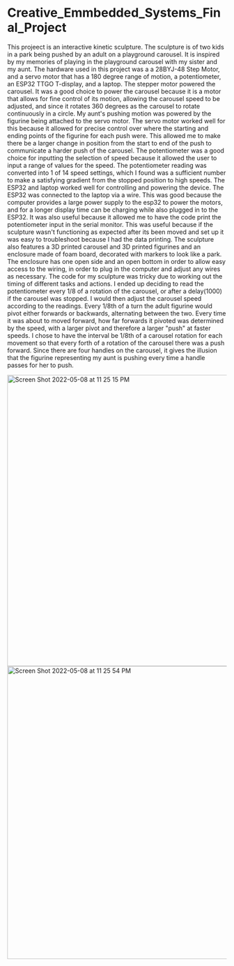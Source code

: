 # Creative_Emmbedded_Systems_Final_Project

This projeect is an interactive kinetic sculpture. The sculpture is of two kids in a park being pushed by an adult on a playground carousel. It is inspired by my memories of playing in the playground carousel with my sister and my aunt.
The hardware used in this project was a a 28BYJ-48 Step Motor, and a servo motor that has a 180 degree range of motion, a potentiometer, an ESP32 TTGO T-display, and a laptop. The stepper motor powered the carousel. It was a good choice to power the carousel because it is a motor that allows for fine control of its motion, allowing the carousel speed to be adjusted, and since it rotates 360 degrees as the carousel to rotate continuously in a circle. My aunt's pushing motion was powered by the figurine being attached to the servo motor. The servo motor worked well for this because it allowed for precise control over where the starting and ending points of the figurine for each push were. This allowed me to make there be a larger change in position from the start to end of the push to communicate a harder push of the carousel. The potentiometer was a good choice for inputting the selection of speed because it allowed the user to input a range of values for the speed. The potentiometer reading was converted into 1 of 14 speed settings, which I found was a sufficient number to make a satisfying gradient from the stopped position to high speeds.
The ESP32 and laptop worked well for controlling and powering the device. The ESP32 was connected to the laptop via a wire. This was good because the computer provides a large power supply to the esp32 to power the motors, and for a longer display time can be charging while also plugged in to the ESP32. It was also useful because it allowed me to have the code print the potentiometer input in the serial monitor. This was useful because if the sculpture wasn't functioning as expected after its been moved and set up it was easy to troubleshoot because I had the data printing.
The sculpture also features a 3D printed carousel and 3D printed figurines and an enclosure made of foam board, decorated with markers to look like a park. The enclosure has one open side and an open bottom in order to allow easy access to the wiring, in order to plug in the computer and adjust any wires as necessary.
The code for my sculpture was tricky due to working out the timing of different tasks and actions. I ended up deciding to read the potentiometer every 1/8 of a rotation of the carousel, or after a delay(1000) if the carousel was stopped. I would then adjust the carousel speed according to the readings. Every 1/8th of a turn the adult figurine would pivot either forwards or backwards, alternating between the two. Every time it was about to moved forward, how far forwards it pivoted was determined by the speed, with a larger pivot and therefore a larger "push" at faster speeds. I chose to have the interval be 1/8th of a carousel rotation for each movement so that every forth of a rotation of the carousel there was a push forward. Since there are four handles on the carousel, it gives the illusion that the figurine representing my aunt is pushing every time a handle passes for her to push.

<img width="669" alt="Screen Shot 2022-05-08 at 11 25 15 PM" src="https://user-images.githubusercontent.com/62814033/167335494-927a5642-7f8b-44c5-be82-fbaa147edb53.png">
<img width="673" alt="Screen Shot 2022-05-08 at 11 25 54 PM" src="https://user-images.githubusercontent.com/62814033/167335538-ed8c4abc-4812-44fc-bb02-dced078c59c8.png">

